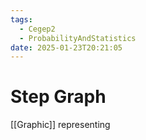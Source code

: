 ```yaml
---
tags:
  - Cegep2
  - ProbabilityAndStatistics
date: 2025-01-23T20:21:05
---
```


# Step Graph

[[Graphic]] representing 